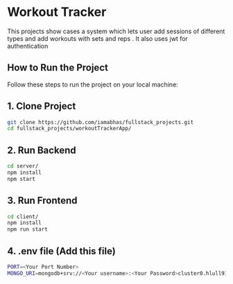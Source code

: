 # Workout Tracker
This projects show cases a system which lets user add sessions of different types and add workouts with sets and reps . It also uses jwt for authentication 

## How to Run the Project

Follow these steps to run the project on your local machine:

## 1. Clone Project

```bash
git clone https://github.com/iamabhas/fullstack_projects.git
cd fullstack_projects/workoutTrackerApp/
```
## 2. Run Backend

```bash
cd server/
npm install
npm start
```
## 3. Run Frontend
```bash
cd client/
npm install
npm run start
```
## 4. .env file (Add this file)
```bash
PORT=<Your Port Number>
MONGO_URI=mongodb+srv://<Your username>:<Your Password>cluster0.hlull91.mongodb.net/?retryWrites=true&w=majority

```


